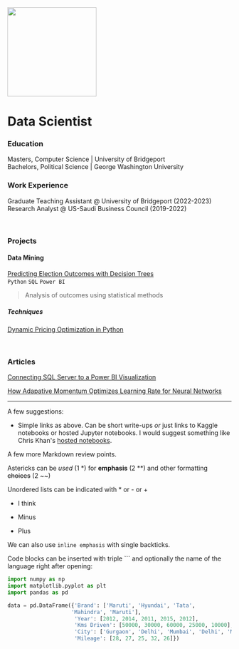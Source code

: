 <img src="https://storage.googleapis.com/algodailyrandomassets/curriculum/Data_Science/Getting%20to%20Know%20Decision%20Trees/decision_tree.png" width=200/>

# Data Scientist

### Education
Masters, Computer Science | University of Bridgeport <br>
Bachelors, Political Science | George Washington University

### Work Experience
Graduate Teaching Assistant @ University of Bridgeport (2022-2023)
Research Analyst @ US-Saudi Business Council (2019-2022)

<br>

### Projects

#### Data Mining
[Predicting Election Outcomes with Decision Trees](http://www.realclearpolitics.com)
<br>```Python``` ```SQL``` ```Power BI```
> Analysis of outcomes using statistical methods

##### Techniques
[Dynamic Pricing Optimization in Python](http://www.google.com/)

<br>

### Articles

[Connecting SQL Server to a Power BI Visualization](http://www.google.com/)

[How Adapative Momentum Optimizes Learning Rate for Neural Networks](http://www.google.com/)

_________

A few suggestions: 
- Simple links as above. Can be short write-ups *or* just links to Kaggle notebooks or hosted Jupyter notebooks. I would suggest something like Chris Khan's [hosted notebooks](https://chriskhanhtran.github.io/minimal-portfolio/projects/ames-house-price.html).


A few more Markdown review points.

Astericks can be *used* (1 *) for **emphasis** (2 **) and other formatting ~~choices~~ (2 ~~)

Unordered lists can be indicated with * or - or +

* I think
- Minus
+ Plus

We can also use `inline emphasis` with single backticks.

Code blocks can be inserted with triple ``` and optionally the name of the language right after opening:

```python
import numpy as np
import matplotlib.pyplot as plt
import pandas as pd

data = pd.DataFrame({'Brand': ['Maruti', 'Hyundai', 'Tata',
                    'Mahindra', 'Maruti'],
                     'Year': [2012, 2014, 2011, 2015, 2012],
                     'Kms Driven': [50000, 30000, 60000, 25000, 10000],
                     'City': ['Gurgaon', 'Delhi', 'Mumbai', 'Delhi', 'Mumbai'],
                     'Mileage': [28, 27, 25, 32, 26]})
```




